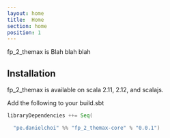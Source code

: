 ```yaml
---
layout: home
title:  Home
section: home
position: 1
---
```


fp_2_themax is Blah blah blah

## Installation

fp_2_themax is available on scala 2.11, 2.12, and scalajs.

Add the following to your build.sbt
```scala
libraryDependencies ++= Seq(

  "pe.danielchoi" %% "fp_2_themax-core" % "0.0.1")
```
